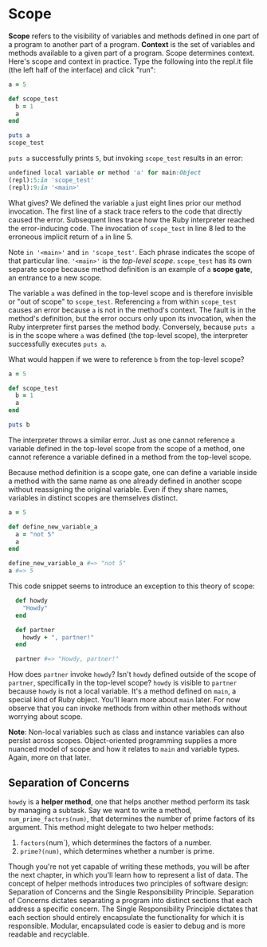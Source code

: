 # Scope

**Scope** refers to the visibility of variables and methods defined in one part
of a program to another part of a program. **Context** is the set of variables
and methods available to a given part of a program. Scope determines context.
Here's scope and context in practice. Type the following into the repl.it file
(the left half of the interface) and click "run":

```ruby
a = 5

def scope_test
  b = 1
  a
end

puts a
scope_test
```

`puts a` successfully prints `5`, but invoking `scope_test` results in an error:

```ruby
undefined local variable or method 'a' for main:Object
(repl):5:in 'scope_test'
(repl):9:in '<main>'
```

What gives? We defined the variable `a` just eight lines prior our method
invocation. The first line of a stack trace refers to the code that directly
caused the error. Subsequent lines trace how the Ruby interpreter reached the
error-inducing code. The invocation of `scope_test` in line 8 led to the
erroneous implicit return of `a` in line 5.

Note `in '<main>'` and `in 'scope_test'`. Each phrase indicates the scope of that
particular line. `'<main>'` is the _top-level scope_. `scope_test` has its own
separate scope because method definition is an example of a **scope gate**, an
entrance to a new scope.

The variable `a` was defined in the top-level scope and is therefore invisible
or "out of scope" to `scope_test`. Referencing `a` from within `scope_test`
causes an error because `a` is not in the method's context. The fault is in the
method's definition, but the error occurs only upon its invocation, when the
Ruby interpreter first parses the method body. Conversely, because `puts a` is
in the scope where `a` was defined (the top-level scope), the interpreter
successfully executes `puts a`.

What would happen if we were to reference `b` from the top-level scope?

```ruby
a = 5

def scope_test
  b = 1
  a
end

puts b
```

The interpreter throws a similar error. Just as one cannot reference a variable
defined in the top-level scope from the scope of a method, one cannot reference
a variable defined in a method from the top-level scope.

Because method definition is a scope gate, one can define a variable inside a
method with the same name as one already defined in another scope without
reassigning the original variable. Even if they share names, variables in
distinct scopes are themselves distinct.

```ruby
a = 5

def define_new_variable_a
  a = "not 5"
  a
end

define_new_variable_a #=> "not 5"
a #=> 5
```

This code snippet seems to introduce an exception to this theory of scope:

```ruby
  def howdy
    "Howdy"
  end

  def partner
    howdy + ", partner!"
  end

  partner #=> "Howdy, partner!"
```

How does `partner` invoke `howdy`? Isn't `howdy` defined outside of the scope of
`partner`, specifically in the top-level scope? `howdy` is visible to `partner`
because `howdy` is not a local variable. It's a method defined on `main`, a
special kind of Ruby object. You'll learn more about `main` later. For now
observe that you can invoke methods from within other methods without worrying
about scope.

**Note**: Non-local variables such as class and instance variables can also persist
across scopes. Object-oriented programming supplies a more nuanced model of
scope and how it relates to `main` and variable types. Again, more on that
later.


## Separation of Concerns

`howdy` is a **helper method**, one that helps another method perform its task
by managing a subtask. Say we want to write a method, `num_prime_factors(num)`,
that determines the number of prime factors of its argument. This method might
delegate to two helper methods:

  1. `factors(`num`), which determines the factors of a number.
  2. `prime?(num)`, which determines whether a number is prime.

Though you're not yet capable of writing these methods, you will be after the
next chapter, in which you'll learn how to represent a list of data. The concept
of helper methods introduces two principles of software design: Separation of
Concerns and the Single Responsibility Principle. Separation of Concerns
dictates separating a program into distinct sections that each address a
specific concern. The Single Responsibility Principle dictates that each section
should entirely encapsulate the functionality for which it is responsible.
Modular, encapsulated code is easier to debug and is more readable and
recyclable.
